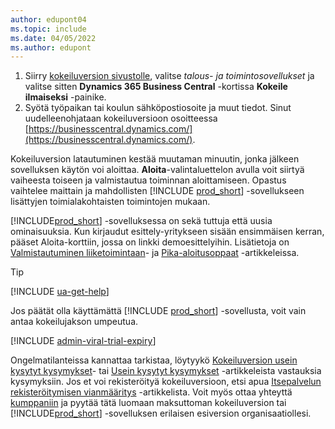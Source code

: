 ```yaml
---
author: edupont04
ms.topic: include
ms.date: 04/05/2022
ms.author: edupont
---
```

1. Siirry [kokeiluversion sivustolle](https://go.microsoft.com/fwlink/?linkid=847861), valitse *talous- ja toimintosovellukset* ja valitse sitten **Dynamics 365 Business Central** -kortissa **Kokeile ilmaiseksi** -painike.  
2. Syötä työpaikan tai koulun sähköpostiosoite ja muut tiedot. Sinut uudelleenohjataan kokeiluversioon osoitteessa [https://businesscentral.dynamics.com/](https://businesscentral.dynamics.com/).  

Kokeiluversion latautuminen kestää muutaman minuutin, jonka jälkeen sovelluksen käytön voi aloittaa. **Aloita**-valintaluettelon avulla voit siirtyä vaiheesta toiseen ja valmistautua toiminnan aloittamiseen. Opastus vaihtelee maittain ja mahdollisten [!INCLUDE [prod_short](prod_short.md)] -sovellukseen lisättyjen toimialakohtaisten toimintojen mukaan.  

[!INCLUDE[prod_short](prod_short.md)] -sovelluksessa on sekä tuttuja että uusia ominaisuuksia. Kun kirjaudut esittely-yritykseen sisään ensimmäisen kerran, pääset Aloita-korttiin, jossa on linkki demoesittelyihin. Lisätietoja on [Valmistautuminen liiketoimintaan](../ui-get-ready-business.md)- ja [Pika-aloitusoppaat](../quick-start-business-central.md) -artikkeleissa.  

> [!TIP]
> [!INCLUDE [ua-get-help](ua-get-help.md)]

Jos päätät olla käyttämättä [!INCLUDE [prod_short](prod_short.md)] -sovellusta, voit vain antaa kokeilujakson umpeutua.  

[!INCLUDE [admin-viral-trial-expiry](admin-viral-trial-expiry.md)]

Ongelmatilanteissa kannattaa tarkistaa, löytyykö [Kokeiluversion usein kysytyt kysymykset](../trial-faq.md)- tai [Usein kysytyt kysymykset](../across-faq.yml) -artikkeleista vastauksia kysymyksiin. Jos et voi rekisteröityä kokeiluversioon, etsi apua [Itsepalvelun rekisteröitymisen vianmääritys](../ui-troubleshoot-self-signup.md) -artikkelista. Voit myös ottaa yhteyttä [kumppaniin](/dynamics365/business-central/across-faq#how-do-i-find-a-reselling-partner) ja pyytää tätä luomaan maksuttoman kokeiluversion tai [!INCLUDE[prod_short](prod_short.md)] -sovelluksen erilaisen esiversion organisaatiollesi.  
